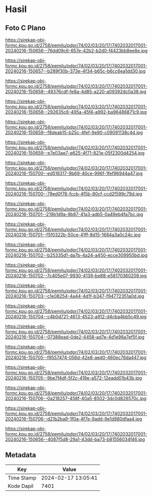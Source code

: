 # Hasil

## Foto C Plano

https://sirekap-obj-formc.kpu.go.id/2758/pemilu/pdpr/74/02/03/20/17/7402032017001-20240216-150656--76dd09c6-657e-42b2-b2d0-f4423bb8ee8e.jpg

https://sirekap-obj-formc.kpu.go.id/2758/pemilu/pdpr/74/02/03/20/17/7402032017001-20240216-150657--b289f30b-373e-4f34-b65c-b6cc6ea1dd30.jpg

https://sirekap-obj-formc.kpu.go.id/2758/pemilu/pdpr/74/02/03/20/17/7402032017001-20240216-150658--49376cdf-fe8a-4d85-a220-a09392dc0a38.jpg

https://sirekap-obj-formc.kpu.go.id/2758/pemilu/pdpr/74/02/03/20/17/7402032017001-20240216-150658--292635c6-495a-45f4-a992-ba96486871c9.jpg

https://sirekap-obj-formc.kpu.go.id/2758/pemilu/pdpr/74/02/03/20/17/7402032017001-20240216-150659--f8deab15-b25c-4fef-9e90-c09091138c4d.jpg

https://sirekap-obj-formc.kpu.go.id/2758/pemilu/pdpr/74/02/03/20/17/7402032017001-20240216-150659--e7e03ae7-e625-4f71-821e-05f2300d4254.jpg

https://sirekap-obj-formc.kpu.go.id/2758/pemilu/pdpr/74/02/03/20/17/7402032017001-20240216-150700--ed518317-9b69-40ce-996f-1fef96944a47.jpg

https://sirekap-obj-formc.kpu.go.id/2758/pemilu/pdpr/74/02/03/20/17/7402032017001-20240216-150700--79ed0f78-fccb-4f5b-80cf-ccd2f599c79d.jpg

https://sirekap-obj-formc.kpu.go.id/2758/pemilu/pdpr/74/02/03/20/17/7402032017001-20240216-150701--219b1d9a-9b87-41a3-adb5-0a49eb4fa7bc.jpg

https://sirekap-obj-formc.kpu.go.id/2758/pemilu/pdpr/74/02/03/20/17/7402032017001-20240216-150701--f5f0322b-50ce-41ff-8d15-1684a3a0c24c.jpg

https://sirekap-obj-formc.kpu.go.id/2758/pemilu/pdpr/74/02/03/20/17/7402032017001-20240216-150702--b25335d1-da7b-4a24-a450-ecce309950bd.jpg

https://sirekap-obj-formc.kpu.go.id/2758/pemilu/pdpr/74/02/03/20/17/7402032017001-20240216-150702--7c405e07-9930-4139-be88-e58170360209.jpg

https://sirekap-obj-formc.kpu.go.id/2758/pemilu/pdpr/74/02/03/20/17/7402032017001-20240216-150703--c1e08254-4a44-4d1f-b347-f94772351a0d.jpg

https://sirekap-obj-formc.kpu.go.id/2758/pemilu/pdpr/74/02/03/20/17/7402032017001-20240216-150704--c4b0d721-4613-4523-a912-d4cba4bb5c49.jpg

https://sirekap-obj-formc.kpu.go.id/2758/pemilu/pdpr/74/02/03/20/17/7402032017001-20240216-150704--07388ead-0de2-4458-ad7e-4d1e98a7ef5f.jpg

https://sirekap-obj-formc.kpu.go.id/2758/pemilu/pdpr/74/02/03/20/17/7402032017001-20240216-150705--f9557474-056d-42e8-aed0-460ec76da447.jpg

https://sirekap-obj-formc.kpu.go.id/2758/pemilu/pdpr/74/02/03/20/17/7402032017001-20240216-150705--9be7f4df-5f2c-419e-a572-12eadd01b43b.jpg

https://sirekap-obj-formc.kpu.go.id/2758/pemilu/pdpr/74/02/03/20/17/7402032017001-20240216-150706--0a218257-458f-40a5-8502-3dc0d826570c.jpg

https://sirekap-obj-formc.kpu.go.id/2758/pemilu/pdpr/74/02/03/20/17/7402032017001-20240216-150706--d21b2ba9-1f0a-4f7e-9add-9e1d980dfaa4.jpg

https://sirekap-obj-formc.kpu.go.id/2758/pemilu/pdpr/74/02/03/20/17/7402032017001-20240216-150656--4087f5d8-29a1-43dd-ba73-b81556034f46.jpg


## Metadata

| Key        | Value               |
| ---------- | ------------------- |
| Time Stamp | 2024-02-17 13:05:41 |
| Kode Dapil | 7401                |



